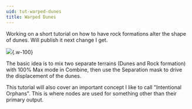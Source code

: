 ```yaml
---
uid: tut-warped-dunes
title: Warped Dunes
---
```



Working on a short tutorial on how to have rock formations alter the shape of dunes. Will publish it next change I get.

![](/images/tut/Warped-Dunes.jpg){.w-100}

The basic idea is to mix two separate terrains (Dunes and Rock formation) with 100% Max mode in Combine, then use the Separation mask to drive the displacement of the dunes.

This tutorial will also cover an important concept I like to call "Intentional Orphans". This is where nodes are used for something other than their primary output.